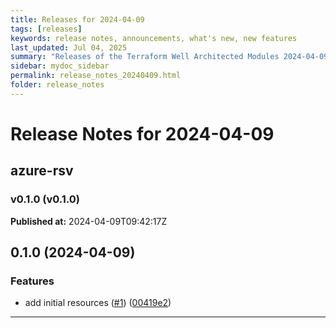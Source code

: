 ```yaml
---
title: Releases for 2024-04-09
tags: [releases]
keywords: release notes, announcements, what's new, new features
last_updated: Jul 04, 2025
summary: "Releases of the Terraform Well Architected Modules 2024-04-09"
sidebar: mydoc_sidebar
permalink: release_notes_20240409.html
folder: release_notes
---
```


# Release Notes for 2024-04-09

## azure-rsv
### v0.1.0 (v0.1.0)
**Published at:** 2024-04-09T09:42:17Z

## 0.1.0 (2024-04-09)


### Features

* add initial resources ([#1](https://github.com/CloudNationHQ/terraform-azure-rsv/issues/1)) ([00419e2](https://github.com/CloudNationHQ/terraform-azure-rsv/commit/00419e2250a50a0ca1c0248bcc1cefc6951f3fde))

---

